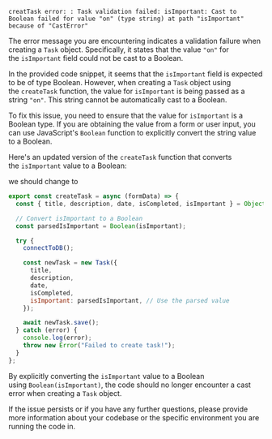 
```
creatTask error: : Task validation failed: isImportant: Cast to Boolean failed for value "on" (type string) at path "isImportant" because of "CastError"
```

The error message you are encountering indicates a validation failure when creating a `Task` object. Specifically, it states that the value `"on"` for the `isImportant` field could not be cast to a Boolean.

In the provided code snippet, it seems that the `isImportant` field is expected to be of type Boolean. However, when creating a `Task` object using the `createTask` function, the value for `isImportant` is being passed as a string `"on"`. This string cannot be automatically cast to a Boolean.

To fix this issue, you need to ensure that the value for `isImportant` is a Boolean type. If you are obtaining the value from a form or user input, you can use JavaScript's `Boolean` function to explicitly convert the string value to a Boolean.

Here's an updated version of the `createTask` function that converts the `isImportant` value to a Boolean:

we should change to 
```js
export const createTask = async (formData) => {
  const { title, description, date, isCompleted, isImportant } = Object.fromEntries(formData);

  // Convert isImportant to a Boolean
  const parsedIsImportant = Boolean(isImportant);

  try {
    connectToDB();

    const newTask = new Task({
      title,
      description,
      date,
      isCompleted,
      isImportant: parsedIsImportant, // Use the parsed value
    });

    await newTask.save();
  } catch (error) {
    console.log(error);
    throw new Error("Failed to create task!");
  }
};
```

By explicitly converting the `isImportant` value to a Boolean using `Boolean(isImportant)`, the code should no longer encounter a cast error when creating a `Task` object.

If the issue persists or if you have any further questions, please provide more information about your codebase or the specific environment you are running the code in.